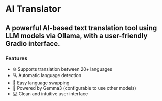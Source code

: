 # AI Translator
## A powerful AI-based text translation tool using LLM models via Ollama, with a user-friendly Gradio interface.

### Features
- 🌐 Supports translation between 20+ languages
- 🔍 Automatic language detection
- 🔄 Easy language swapping
- 🤖 Powered by Gemma3 (configurable to use other models)
- 💻 Clean and intuitive user interface

